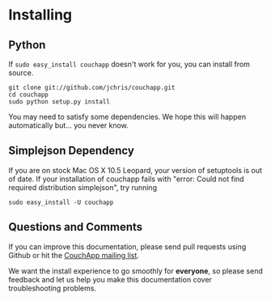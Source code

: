 # Installing

## Python

If `sudo easy_install couchapp` doesn't work for you, you can install from source.

    git clone git://github.com/jchris/couchapp.git
    cd couchapp
    sudo python setup.py install

You may need to satisfy some dependencies. We hope this will happen automatically but... you never know.


## Simplejson Dependency

If you are on stock Mac OS X 10.5 Leopard, your version of setuptools is out of date. If your installation of couchapp fails with "error: Could not find required distribution simplejson", try running

    sudo easy_install -U couchapp

## Questions and Comments

If you can improve this documentation, please send pull requests using Github or hit the [CouchApp mailing list](http://groups.google.com/group/couchapp). 

We want the install experience to go smoothly for **everyone**, so please send feedback and let us help you make this documentation cover troubleshooting problems.

